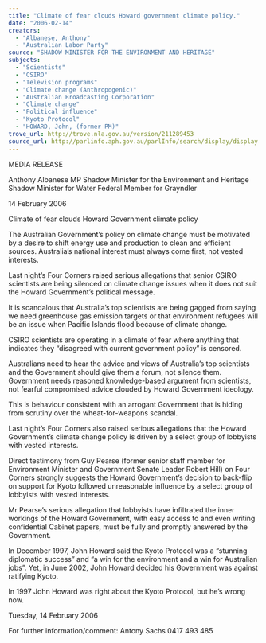 ```yaml
---
title: "Climate of fear clouds Howard government climate policy."
date: "2006-02-14"
creators:
  - "Albanese, Anthony"
  - "Australian Labor Party"
source: "SHADOW MINISTER FOR THE ENVIRONMENT AND HERITAGE"
subjects:
  - "Scientists"
  - "CSIRO"
  - "Television programs"
  - "Climate change (Anthropogenic)"
  - "Australian Broadcasting Corporation"
  - "Climate change"
  - "Political influence"
  - "Kyoto Protocol"
  - "HOWARD, John, (former PM)"
trove_url: http://trove.nla.gov.au/version/211289453
source_url: http://parlinfo.aph.gov.au/parlInfo/search/display/display.w3p;query=Id%3A%22media/pressrel/0VQI6%22
---
```


 

 

 

 

 MEDIA RELEASE   

 Anthony Albanese MP  Shadow Minister for the Environment and Heritage  Shadow Minister for Water  Federal Member for Grayndler   

 14 February 2006   

 Climate of fear clouds Howard Government climate  policy    

 The Australian Government’s policy on climate change must be motivated by a  desire to shift energy use and production to clean and efficient sources.   Australia’s national interest must always come first, not vested interests.   

 Last night’s Four Corners raised serious allegations that senior CSIRO  scientists are being silenced on climate change issues when it does not  suit the Howard Government’s political message.   

 

 It is scandalous that Australia’s top scientists are being gagged from  saying we need greenhouse gas emission targets or that environment  refugees will be an issue when Pacific Islands flood because of climate  change.     

 CSIRO scientists are operating in a climate of fear where anything that  indicates they “disagreed with current government policy” is censored.   

 Australians need to hear the advice and views of Australia’s top scientists  and the Government should give them a forum, not silence them.   Government needs reasoned knowledge-based argument from scientists,  not fearful compromised advice clouded by Howard Government ideology.   

 This is behaviour consistent with an arrogant Government that is hiding from  scrutiny over the wheat-for-weapons scandal.   

 Last night’s Four Corners also raised serious allegations that the Howard  Government’s climate change policy is driven by a select group of lobbyists with  vested interests. 

 

 Direct testimony from Guy Pearse (former senior staff member for Environment  Minister and Government Senate Leader Robert Hill) on Four Corners strongly  suggests the Howard Government’s decision to back-flip on support for Kyoto  followed unreasonable influence by a select group of lobbyists with vested  interests.  

 

 Mr Pearse’s serious allegation that lobbyists have infiltrated the inner workings of  the Howard Government, with easy access to and even writing confidential  Cabinet papers, must be fully and promptly answered by the Government.    

 In December 1997, John Howard said the Kyoto Protocol was a “stunning  diplomatic success” and “a win for the environment and a win for Australian jobs”.   Yet, in June 2002, John Howard decided his Government was against ratifying  Kyoto.    

 In 1997 John Howard was right about the Kyoto Protocol, but he’s wrong now.     

 

 Tuesday, 14 February 2006 

 For further information/comment: Antony Sachs    0417 493 485

 

 

 

 

 

